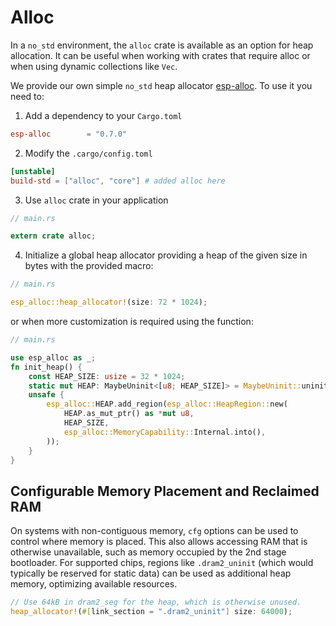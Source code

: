 # Alloc

In a `no_std` environment, the `alloc` crate is available as an option for heap allocation. It can be useful when working with crates that require alloc or when using dynamic collections like `Vec`.

We provide our own simple `no_std` heap allocator [esp-alloc]. To use it you need to:

1. Add a dependency to your `Cargo.toml`
```toml
esp-alloc        = "0.7.0"
```

2. Modify the `.cargo/config.toml`
```toml
[unstable]
build-std = ["alloc", "core"] # added alloc here
```

3. Use `alloc` crate in your application
```rust
// main.rs

extern crate alloc;
```

4. Initialize a global heap allocator providing a heap of the given size in bytes with the provided macro:
```rust
// main.rs

esp_alloc::heap_allocator!(size: 72 * 1024);
```

or when more customization is required using the function:
```rust
// main.rs

use esp_alloc as _;
fn init_heap() {
    const HEAP_SIZE: usize = 32 * 1024;
    static mut HEAP: MaybeUninit<[u8; HEAP_SIZE]> = MaybeUninit::uninit();
    unsafe {
        esp_alloc::HEAP.add_region(esp_alloc::HeapRegion::new(
            HEAP.as_mut_ptr() as *mut u8,
            HEAP_SIZE,
            esp_alloc::MemoryCapability::Internal.into(),
        ));
    }
}
```

## Configurable Memory Placement and Reclaimed RAM

On systems with non-contiguous memory, `cfg` options can be used to control where memory is placed. This also allows accessing RAM that is otherwise unavailable, such as memory occupied by the 2nd stage bootloader. For supported chips, regions like `.dram2_uninit` (which would typically be reserved for static data) can be used as additional heap memory, optimizing available resources.

```rust
// Use 64kB in dram2_seg for the heap, which is otherwise unused.
heap_allocator!(#[link_section = ".dram2_uninit"] size: 64000);
```

[esp-alloc]: https://crates.io/crates/esp-alloc